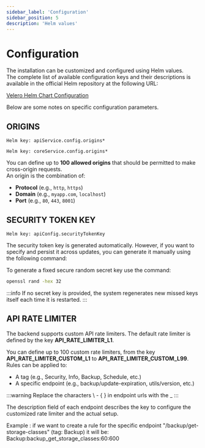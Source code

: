 ```yaml
---
sidebar_label: 'Configuration'
sidebar_position: 5
description: 'Helm values'
---
```


# Configuration

The installation can be customized and configured using Helm values.  
The complete list of available configuration keys and their descriptions is available in the official Helm repository at the following URL:  

[Velero Helm Chart Configuration](https://github.com/seriohub/velero-helm/tree/bfe372a1e02072434edab89e9f1f79b630d739b7/chart)

Below are some notes on specific configuration parameters.

## ORIGINS

```code
Helm key: apiService.config.origins*
```

```code
Helm key: coreService.config.origins*
```

You can define up to **100 allowed origins** that should be permitted to make cross-origin requests.  
An origin is the combination of:

- **Protocol** (e.g., `http`, `https`)
- **Domain** (e.g., `myapp.com`, `localhost`)
- **Port** (e.g., `80`, `443`, `8001`)

## SECURITY TOKEN KEY

```code
Helm key: apiConfig.securityTokenKey
```

The security token key is generated automatically. However, if you want to specify and persist it across updates, you can generate it manually using the following command:

To generate a fixed secure random secret key use the command:

```bash
openssl rand -hex 32
```

:::info
If no secret key is provided, the system regenerates new missed keys itself each time it is restarted.
:::

## API RATE LIMITER

The backend supports custom API rate limiters. The default rate limiter is defined by the key **API_RATE_LIMITER_L1**.

You can define up to 100 custom rate limiters, from the key **API_RATE_LIMITER_CUSTOM_L1** to **API_RATE_LIMITER_CUSTOM_L99**.
Rules can be applied to:

- A tag (e.g., Security, Info, Backup, Schedule, etc.)
- A specific endpoint (e.g., backup/update-expiration, utils/version, etc.)

:::warning
Replace the characters \ - { } in endpoint urls with the _
:::

The description field of each endpoint describes the key to configure the customized rate limiter and the actual setup.

Example : if we want to create a rule for the specific endpoint "/backup/get-storage-classes" (tag: Backup) it will be:
Backup:backup_get_storage_classes:60:600

